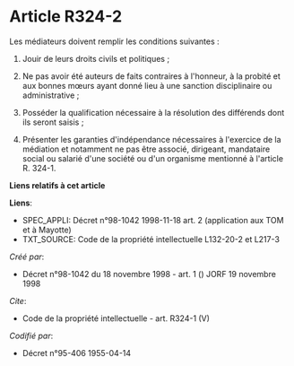 # Article R324-2

Les médiateurs doivent remplir les conditions suivantes : 

1. Jouir de leurs droits civils et politiques ; 

2. Ne pas avoir été auteurs de faits contraires à l'honneur, à la probité et aux bonnes mœurs ayant donné lieu à une sanction
disciplinaire ou administrative ; 

3. Posséder la qualification nécessaire à la résolution des différends dont ils seront saisis ; 

4. Présenter les garanties d'indépendance nécessaires à l'exercice de la médiation et notamment ne pas être associé,
dirigeant, mandataire social ou salarié d'une société ou d'un organisme mentionné à l'article R. 324-1.

**Liens relatifs à cet article**

**Liens**:

  - SPEC_APPLI: Décret n°98-1042 1998-11-18 art. 2 (application aux TOM et à Mayotte)
  - TXT_SOURCE: Code de la propriété intellectuelle L132-20-2 et L217-3

_Créé par_:

  - Décret n°98-1042 du 18 novembre 1998 - art. 1 () JORF 19 novembre 1998

_Cite_:

  - Code de la propriété intellectuelle - art. R324-1 (V)

_Codifié par_:

  - Décret n°95-406 1955-04-14
